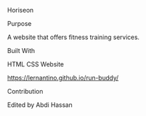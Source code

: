 Horiseon

Purpose

A website that offers fitness training services.

Built With

HTML
CSS
Website

https://lernantino.github.io/run-buddy/

Contribution

Edited by Abdi Hassan
